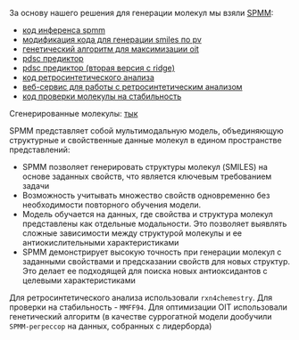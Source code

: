 За основу нашего решения для генерации молекул мы взяли [SPMM](https://www.nature.com/articles/s41467-024-46440-3):

- [код инференса spmm](https://github.com/l1ghtsource/spmm-neftecode/blob/main/spmm-inference.ipynb)
- [модификация кода для генерации smiles по pv](https://github.com/l1ghtsource/spmm-neftecode/blob/main/SPMM/d_pv2smiles_single.py)
- [генетический алгоритм для максимизации oit](https://github.com/l1ghtsource/spmm-neftecode/blob/main/SPMM/spmm_ga_optimization.py)
- [pdsc предиктор](https://github.com/l1ghtsource/spmm-neftecode/blob/main/SPMM/spmm_finetune_pdsc.py)
- [pdsc предиктор (вторая версия с ridge)](https://github.com/l1ghtsource/spmm-neftecode/blob/main/regressor.ipynb)
- [код ретросинтетического анализа](https://github.com/l1ghtsource/spmm-neftecode/blob/main/retrosynthesis.ipynb)
- [веб-сервис для работы с ретросинтетическим анализом](https://github.com/l1ghtsource/spmm-neftecode/blob/main/app.py)
- [код проверки молекулы на стабильность](https://github.com/l1ghtsource/spmm-neftecode/blob/main/stability.py)

Сгенерированные молекулы: [тык](https://github.com/l1ghtsource/spmm-neftecode/blob/main/generated_moleculas.csv)

SPMM представляет собой мультимодальную модель, объединяющую структурные и свойственные данные молекул в едином пространстве представлений:
- SPMM позволяет генерировать структуры молекул (SMILES) на основе заданных свойств, что является ключевым требованием задачи
- Возможность учитывать множество свойств одновременно без необходимости повторного обучения модели.
- Модель обучается на данных, где свойства и структура молекул представлены как отдельные модальности. Это позволяет выявлять сложные зависимости между структурой молекулы и ее антиокислительными характеристиками
- SPMM демонстрирует высокую точность при генерации молекул с заданными свойствами и предсказании свойств для новых структур. Это делает ее подходящей для поиска новых антиоксидантов с целевыми характеристиками

Для ретросинтетического анализа использовали `rxn4chemestry`. Для проверки на стабильность - `MMFF94`. Для оптимизации OIT использовали генетический алгоритм (в качестве суррогатной модели дообучили `SPMM-регрессор` на данных, собранных с лидерборда)
